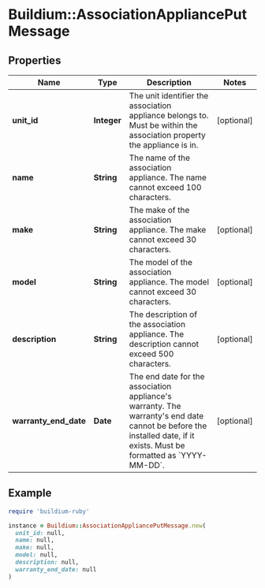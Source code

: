 # Buildium::AssociationAppliancePutMessage

## Properties

| Name | Type | Description | Notes |
| ---- | ---- | ----------- | ----- |
| **unit_id** | **Integer** | The unit identifier the association appliance belongs to. Must be within the association property the appliance is in. | [optional] |
| **name** | **String** | The name of the association appliance. The name cannot exceed 100 characters. |  |
| **make** | **String** | The make of the association appliance. The make cannot exceed 30 characters. | [optional] |
| **model** | **String** | The model of the association appliance. The model cannot exceed 30 characters. | [optional] |
| **description** | **String** | The description of the association appliance. The description cannot exceed 500 characters. | [optional] |
| **warranty_end_date** | **Date** | The end date for the association appliance&#39;s warranty. The warranty&#39;s end date cannot be before the installed date, if it exists. Must be formatted as &#x60;YYYY-MM-DD&#x60;. | [optional] |

## Example

```ruby
require 'buildium-ruby'

instance = Buildium::AssociationAppliancePutMessage.new(
  unit_id: null,
  name: null,
  make: null,
  model: null,
  description: null,
  warranty_end_date: null
)
```

